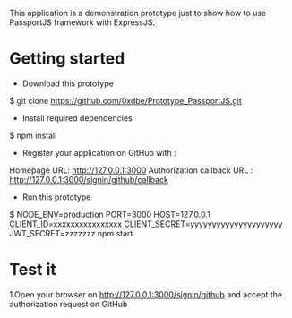 
This application is a demonstration prototype just to show how to use PassportJS framework with ExpressJS.

# Getting started

* Download this prototype

$ git clone https://github.com/0xdbe/Prototype_PassportJS.git

* Install required dependencies

$ npm install

* Register your application on GitHub with :

Homepage URL: http://127.0.0.1:3000
Authorization callback URL : http://127.0.0.1:3000/signin/github/callback

* Run this prototype

$ NODE_ENV=production PORT=3000 HOST=127.0.0.1 CLIENT_ID=xxxxxxxxxxxxxxxx CLIENT_SECRET=yyyyyyyyyyyyyyyyyyyyy JWT_SECRET=zzzzzzz npm start
 
# Test it

1.Open your browser on http://127.0.0.1:3000/signin/github and accept the authorization request on GitHub
